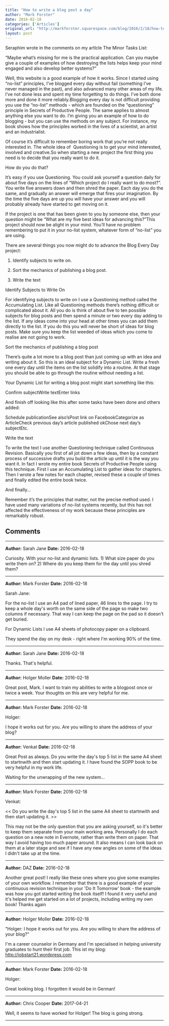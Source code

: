 ```yaml
---
title: "How to write a blog post a day"
author: "Mark Forster"
date: 2016-02-18
categories: ['Articles']
original_url: "http://markforster.squarespace.com/blog/2016/2/18/how-to-write-a-blog-post-a-day.html"
layout: post
---
```


Seraphim wrote in the comments on my artlcle The Minor Tasks List:

“Maybe what’s missing for me is the practical application. Can  you maybe give a couple of examples of how destroying the lists helps  keep your mind engaged and also develop better systems?”

Well, this website is a good example of how it works. Since I started using “no-list” principles, I’ve blogged every day without fail (something I’ve never managed in the past), and also advanced many other areas of my life. I’ve not done less and spent my time forgetting to do things. I’ve both done more and done it more reliably.Blogging every day is not difficult providing you use the “no-list” methods - which are founded on the “questioning” principle in Secrets of Productive People. The same applies to almost anything else you want to do. I’m giving you an example of how to do blogging - but you can use the methods on any subject. For instance, my book shows how the principles worked in the lives of a scientist, an artist and an industrialist.

Of course it’s difficult to remember boring work that you’re not really  interested in. The whole idea of  Questioning is to get  your mind interested, involved and creative.So when starting a new project the first thing you need is to decide that you really want to do it.

How do you do that?

It’s easy if you use Questioning. You could ask yourself a question daily for about five days on the lines of “Which project do I really want to do most?”. You write five answers down and then shred the paper. Each day you do the same, and gradually an answer will emerge that fires your imagination. By the time the five days are up you will have your answer and you will probably already have started to get moving on it.

If the project is one that has been given to you by someone else, then your question might be “What are my five best ideas for advancing this?”This project should now be alight in your mind. You’ll have no problem remembering to put it in your no-list system, whatever form of “no-list” you are using.

There are several things you now might do to advance the Blog Every Day project:

1. Identify subjects to write on.

2. Sort the mechanics of publishing a blog post.

3. Write the text

Identify Subjects to Write On

For identifying subjects to write on I use a Questioning method called the Accumulating List. Like all Questioning methods there’s nothing difficult or complicated about it. All you do is think of about five to ten possible subjects for blog posts and then spend a minute or two every day adding to the list. If any ideas come into your head at other times you can add them directly to the list. If you do this you will never be short of ideas for blog posts. Make sure you keep the list weeded of ideas which you come to realise are not going to work.

Sort the mechanics of publishing a blog post

There’s quite a lot more to a blog post than just coming up with an idea and writing about it. So this is an ideal subject for a Dynamic List. Write a fresh one every day until the items on the list solidify into a routine. At that stage you should be able to go through the routine without needing a list.

Your Dynamic List for writing a blog post might start something like this:

Confirm subjectWrite textEnter links

And finish off looking like this after some tasks have been done and others added:

Schedule publicationSee also’sPost link on FacebookCategorize as ArticleCheck previous day’s article published okChose next day’s subjectEtc.

Write the text

To write the text I use another Questioning technique called Continuous Revision. Basically you first of all jot down a few ideas, then by a constant process of successive drafts you build the article up until it is the way you want it. In fact I wrote my entire book Secrets of Productive People using this technique. First I use an Accumulating List to gather ideas for chapters. Then I wrote a few notes for each chapter, revised these a couple of times and finally edited the entire book twice.

And finally…

Remember it’s the principles that matter, not the precise method used. I have used many variations of no-list systems recently, but this has not affected the effectiveness of my work because these principles are remarkably robust.


## Comments

---

**Author:** Sarah Jane
**Date:** 2016-02-18

Curiosity. With your no-list and dynamic lists. 1) What size paper do you write them on? 2) Where do you keep them for the day until you shred them?

---

**Author:** Mark Forster
**Date:** 2016-02-18

Sarah Jane:  
  
For the no-list I use an A4 pad of lined paper, 46 lines to the page. I try to keep a whole day's worth on the same side of the page so make two columns if necessary. That way I can keep the page on the pad so it doesn't get buried.  
  
For Dynamic Lists I use A4 sheets of photocopy paper on a clipboard.  
  
They spend the day on my desk - right where I'm working 90% of the time.

---

**Author:** Sarah Jane
**Date:** 2016-02-18

Thanks. That's helpful.

---

**Author:** Holger Moller
**Date:** 2016-02-18

Great post, Mark. I want to train my abilities to write a blogpost once or twice a week. Your thoughts on this are very helpful for me.

---

**Author:** Mark Forster
**Date:** 2016-02-18

Holger:  
  
I hope it works out for you. Are you willing to share the address of your blog?

---

**Author:** Venkat
**Date:** 2016-02-18

Great Post as always. Do you write the day's top 5 list in the same A4 sheet to startnwith and then start updating it. I have found the SOPP book to be very helpful in my work life.   
  
Waiting for the unwrapping of the new system...

---

**Author:** Mark Forster
**Date:** 2016-02-18

Venkat:  
  
<< Do you write the day's top 5 list in the same A4 sheet to startnwith and then start updating it. >>  
  
This may not be the only question that you are asking yourself, so it's better to keep them separate from your main working area. Personally I do each question on a new note in Evernote, rather than write them on paper. That way I avoid having too much paper around. It also means I can look back on them at a later stage and see if I have any new angles on some of the ideas I didn't take up at the time.

---

**Author:** DAZ
**Date:** 2016-02-18

Another great post! I really like these ones where you give some examples of your own workflow. I remember that there is a good example of your continuous revision technique in your 'Do It Tomorrow' book - the example was how you got started writing the book itself! I found it very useful and it's helped me get started on a lot of projects, including writing my own book! Thanks again

---

**Author:** Holger Moller
**Date:** 2016-02-18

"Holger: I hope it works out for you. Are you willing to share the address of your blog?"  
  
I'm a career counselor in Germany and I'm specialised in helping university graduates to hunt their first job. This ist my blog: <http://jobstart21.wordpress.com>

---

**Author:** Mark Forster
**Date:** 2016-02-18

Holger:  
  
Great looking blog. I forgotten it would be in German!

---

**Author:** Chris Cooper
**Date:** 2017-04-21

Well, it seems to have worked for Holger! The blog is going strong.

---

